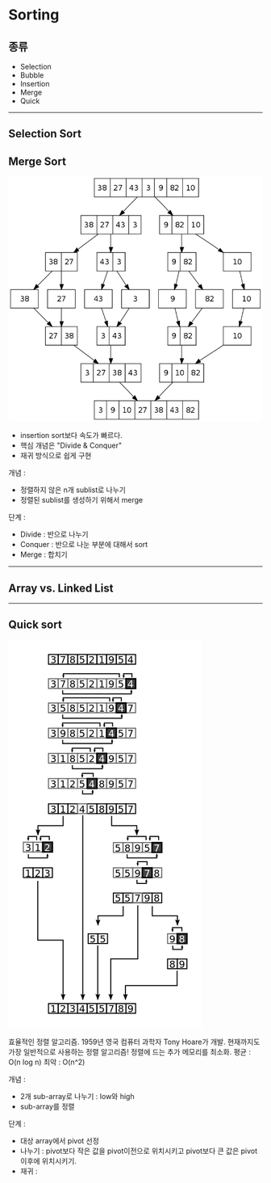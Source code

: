 # Sorting

## 종류
 * Selection
 * Bubble
 * Insertion
 * Merge
 * Quick
----

## Selection Sort

## Merge Sort
![](../img/sorting/mergesort.png)

 * insertion sort보다 속도가 빠르다.
 * 핵심 개념은 "Divide & Conquer"
 * 재귀 방식으로 쉽게 구현

개념 :
 * 정렬하지 않은 n개 sublist로 나누기
 * 정렬된 sublist를 생성하기 위해서 merge

단계 :
 * Divide : 반으로 나누기
 * Conquer : 반으로 나눈 부분에 대해서 sort
 * Merge : 합치기
----


## Array vs. Linked List 

----

## Quick sort
![](../img/sorting/quicksort.png)

효율적인 정렬 알고리즘.
1959년 영국 컴퓨터 과학자 Tony Hoare가 개발.
현재까지도 가장 일반적으로 사용하는 정렬 알고리즘!
정렬에 드는 추가 메모리를 최소화.
평균 : O(n log n) 
최악 : O(n^2)

개념 : 
 * 2개 sub-array로 나누기 : low와 high
 * sub-array를 정렬


단계 :
 * 대상 array에서 pivot 선정
 * 나누기 : pivot보다 작은 값을 pivot이전으로 위치시키고 pivot보다 큰 값은 pivot 이후에 위치시키기.
 * 재귀 : 